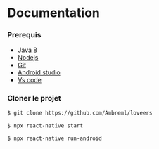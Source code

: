 # Documentation

### Prerequis

- [Java 8](http://www.oracle.com/technetwork/java/javase/downloads/jdk8-downloads-2133151.html)
- [Nodejs](https://nodejs.org/en/download)
- [Git](https://git-scm.com/downloads)
- [Android studio](https://developer.android.com/studio)
- [Vs code](https://code.visualstudio.com/download)

### Cloner le projet

```bash
$ git clone https://github.com/Ambreml/loveers
```

```bash
$ npx react-native start
```
``` lancer
$ npx react-native run-android
```